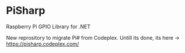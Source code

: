 # PiSharp
Raspberry Pi GPIO Library for .NET


New reprository to migrate Pi# from Codeplex. Untill its done, its here -> https://pisharp.codeplex.com/
